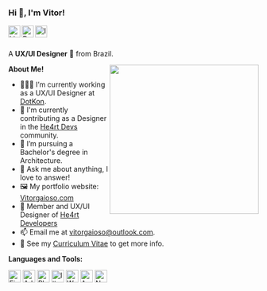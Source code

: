 <h3 title="Hello!"> Hi 👋, I'm Vitor!</h3>

<a href="https://www.linkedin.com/in/vitorgaioso/">
  <img align="left" alt="LinkdeIn" width="24px" src="https://cdn.jsdelivr.net/npm/simple-icons@v3/icons/linkedin.svg" />
</a>
<a href="https://www.behance.net/vitorgaioso">
  <img align="left" alt="Behance" width="24px" src="https://cdn.jsdelivr.net/npm/simple-icons@v3/icons/behance.svg" />
</a>
<a href="https://www.instagram.com/vitorgaioso/">
  <img align="left" alt="Instagram" width="24px" src="https://cdn.jsdelivr.net/npm/simple-icons@v3/icons/instagram.svg" />
</a>

<br />
<br />

A **UX/UI Designer** 🎨 from Brazil.

  <img align="right" src="https://vitorgaioso.com/wp-content/uploads/2022/10/1-vitor-q.jpg" width="300" height="300" />

**About Me!**

- 👨🏽‍💻 I’m currently working as a UX/UI Designer at <a href="https://www.dotkon.com.br/">DotKon</a>.
- 🌱 I'm currently  contributing as a Designer in the <a href="https://github.com/he4rt">He4rt Devs</a> community. 
- 💼 I’m pursuing a Bachelor's degree in Architecture.
- 💬 Ask me about anything, I love to answer!
- 🖼️ My portfolio website: [Vitorgaioso.com](https://vitorgaioso.com/)
- 💟 Member and UX/UI Designer of [He4rt Developers](https://github.com/he4rt)
- 📫 Email me at [vitorgaioso@outlook.com](mailto:vitorgaioso@outlook.com).
- 📝 See my [Curriculum Vitae](https://www.behance.net/gallery/150757855/Curriculo) to get more info.


**Languages and Tools:** 

<img src="https://cdn.worldvectorlogo.com/logos/figma-1.svg" width="25" height="25" title="Figma"> <img src="https://upload.wikimedia.org/wikipedia/commons/c/c2/Adobe_XD_CC_icon.svg" width="25" height="25" title="AdobeXD"> <img src="https://upload.wikimedia.org/wikipedia/commons/a/af/Adobe_Photoshop_CC_icon.svg" width="25" height="25" title="Photoshop"> <img src="https://upload.wikimedia.org/wikipedia/commons/f/fb/Adobe_Illustrator_CC_icon.svg" width="25" height="25" title="Illustrator"> <img src="https://upload.wikimedia.org/wikipedia/commons/0/09/Wordpress-Logo.svg" width="25" height="25" title="Wordpress"> <img src="https://code.benco.io/icon-collection/azure-docs/devops.svg" width="25" height="25" title="Azure DevOps"> <img src="https://upload.wikimedia.org/wikipedia/commons/e/e9/Notion-logo.svg" width="25" height="25" title="Notion"> 
